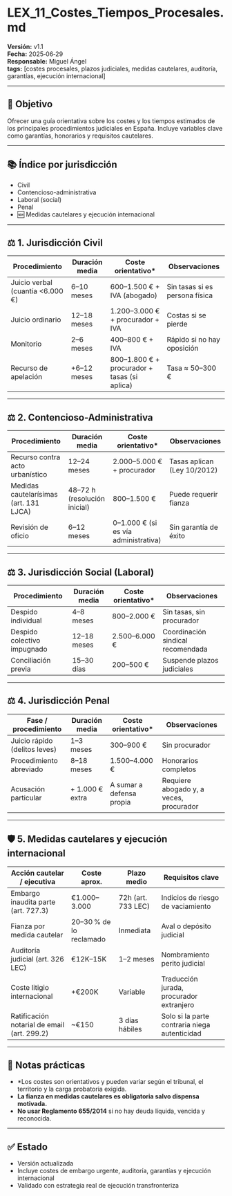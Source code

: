 # LEX_11_Costes_Tiempos_Procesales.md  
**Versión:** v1.1  
**Fecha:** 2025‑06‑29  
**Responsable:** Miguel Ángel  
**tags:** [costes procesales, plazos judiciales, medidas cautelares, auditoría, garantías, ejecución internacional]

---

## 📘 Objetivo

Ofrecer una guía orientativa sobre los costes y los tiempos estimados de los principales procedimientos judiciales en España. Incluye variables clave como garantías, honorarios y requisitos cautelares.

---

## 📚 Índice por jurisdicción

- Civil  
- Contencioso-administrativa  
- Laboral (social)  
- Penal  
- 🆕 Medidas cautelares y ejecución internacional

---

## ⚖️ 1. Jurisdicción Civil

| Procedimiento                    | Duración media | Coste orientativo*                        | Observaciones |
|----------------------------------|----------------|-------------------------------------------|----------------|
| Juicio verbal (cuantía <6.000 €) | 6–10 meses     | 600–1.500 € + IVA (abogado)               | Sin tasas si es persona física |
| Juicio ordinario                 | 12–18 meses    | 1.200–3.000 € + procurador + IVA          | Costas si se pierde |
| Monitorio                        | 2–6 meses      | 400–800 € + IVA                           | Rápido si no hay oposición |
| Recurso de apelación             | +6–12 meses    | 800–1.800 € + procurador + tasas (si aplica) | Tasa ≈ 50–300 € |

---

## ⚖️ 2. Contencioso-Administrativa

| Procedimiento                             | Duración media | Coste orientativo*              | Observaciones |
|-------------------------------------------|----------------|----------------------------------|----------------|
| Recurso contra acto urbanístico            | 12–24 meses    | 2.000–5.000 € + procurador       | Tasas aplican (Ley 10/2012) |
| Medidas cautelarísimas (art. 131 LJCA)     | 48–72 h (resolución inicial) | 800–1.500 €                     | Puede requerir fianza |
| Revisión de oficio                        | 6–12 meses     | 0–1.000 € (si es vía administrativa) | Sin garantía de éxito |

---

## ⚖️ 3. Jurisdicción Social (Laboral)

| Procedimiento                      | Duración media | Coste orientativo* | Observaciones |
|-----------------------------------|----------------|---------------------|----------------|
| Despido individual                | 4–8 meses      | 800–2.000 €         | Sin tasas, sin procurador |
| Despido colectivo impugnado       | 12–18 meses    | 2.500–6.000 €       | Coordinación sindical recomendada |
| Conciliación previa               | 15–30 días     | 200–500 €           | Suspende plazos judiciales |

---

## ⚖️ 4. Jurisdicción Penal

| Fase / procedimiento              | Duración media | Coste orientativo*      | Observaciones |
|----------------------------------|----------------|---------------------------|----------------|
| Juicio rápido (delitos leves)    | 1–3 meses      | 300–900 €                | Sin procurador |
| Procedimiento abreviado          | 8–18 meses     | 1.500–4.000 €            | Honorarios completos |
| Acusación particular              | + 1.000 € extra| A sumar a defensa propia | Requiere abogado y, a veces, procurador |

---

## 🛡️ 5. Medidas cautelares y ejecución internacional

| Acción cautelar / ejecutiva        | Coste aprox.      | Plazo medio      | Requisitos clave |
|-----------------------------------|-------------------|------------------|------------------|
| Embargo inaudita parte (art. 727.3) | €1.000–3.000      | 72h (art. 733 LEC) | Indicios de riesgo de vaciamiento |
| Fianza por medida cautelar         | 20–30 % de lo reclamado | Inmediata       | Aval o depósito judicial |
| Auditoría judicial (art. 326 LEC)  | €12K–15K           | 1–2 meses         | Nombramiento perito judicial |
| Coste litigio internacional        | +€200K             | Variable          | Traducción jurada, procurador extranjero |
| Ratificación notarial de email (art. 299.2) | ~€150             | 3 días hábiles    | Solo si la parte contraria niega autenticidad |

---

## 🧾 Notas prácticas

- *Los costes son orientativos y pueden variar según el tribunal, el territorio y la carga probatoria exigida.
- **La fianza en medidas cautelares es obligatoria salvo dispensa motivada.**
- **No usar Reglamento 655/2014** si no hay deuda líquida, vencida y reconocida.

---

## ✅ Estado

- Versión actualizada
- Incluye costes de embargo urgente, auditoría, garantías y ejecución internacional
- Validado con estrategia real de ejecución transfronteriza
